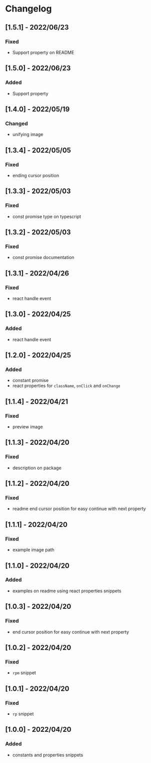 # Changelog

<!-- http://keepachangelog.com/en/1.0.0/
Added       for new features.
Changed     for changes in existing functionality.
Deprecated  for once-stable features removed in upcoming releases.
Removed     for deprecated features removed in this release.
Fixed       for any bug fixes.
Security    to invite users to upgrade in case of vulnerabilities.
-->

## [1.5.1] - 2022/06/23

### Fixed

- Support property on README

## [1.5.0] - 2022/06/23

### Added

- Support property

## [1.4.0] - 2022/05/19

### Changed

- unifying image

## [1.3.4] - 2022/05/05

### Fixed

- ending cursor position

## [1.3.3] - 2022/05/03

### Fixed

- const promise type on typescript

## [1.3.2] - 2022/05/03

### Fixed

- const promise documentation

## [1.3.1] - 2022/04/26

### Fixed

- react handle event

## [1.3.0] - 2022/04/25

### Added

- react handle event

## [1.2.0] - 2022/04/25

### Added

- constant promise
- react properties for `className`, `onClick` and `onChange`

## [1.1.4] - 2022/04/21

### Fixed

- preview image

## [1.1.3] - 2022/04/20

### Fixed

- description on package

## [1.1.2] - 2022/04/20

### Fixed

- readme end cursor position for easy continue with next property

## [1.1.1] - 2022/04/20

### Fixed

- example image path

## [1.1.0] - 2022/04/20

### Added

- examples on readme using react properties snippets

## [1.0.3] - 2022/04/20

### Fixed

- end cursor position for easy continue with next property

## [1.0.2] - 2022/04/20

### Fixed

- `rpm` snippet

## [1.0.1] - 2022/04/20

### Fixed

- `rp` snippet

## [1.0.0] - 2022/04/20

### Added

- constants and properties snippets
